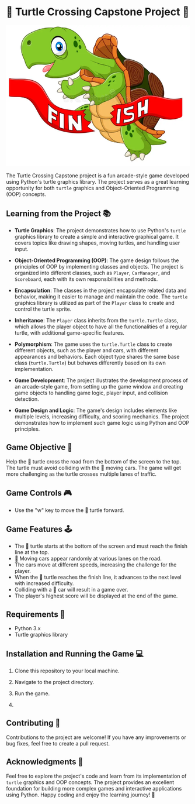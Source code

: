 # 🐢 Turtle Crossing Capstone Project 🚦

![Turtle Crossing](turtle.png)

The Turtle Crossing Capstone project is a fun arcade-style game developed using Python's turtle graphics library. The project serves as a great learning opportunity for both `turtle` graphics and Object-Oriented Programming (OOP) concepts.

## Learning from the Project 📚

- **Turtle Graphics**: The project demonstrates how to use Python's `turtle` graphics library to create a simple and interactive graphical game. It covers topics like drawing shapes, moving turtles, and handling user input.

- **Object-Oriented Programming (OOP)**: The game design follows the principles of OOP by implementing classes and objects. The project is organized into different classes, such as `Player`, `CarManager`, and `Scoreboard`, each with its own responsibilities and methods.

- **Encapsulation**: The classes in the project encapsulate related data and behavior, making it easier to manage and maintain the code. The `turtle` graphics library is utilized as part of the `Player` class to create and control the turtle sprite.

- **Inheritance**: The `Player` class inherits from the `turtle.Turtle` class, which allows the player object to have all the functionalities of a regular turtle, with additional game-specific features.

- **Polymorphism**: The game uses the `turtle.Turtle` class to create different objects, such as the player and cars, with different appearances and behaviors. Each object type shares the same base class (`turtle.Turtle`) but behaves differently based on its own implementation.

- **Game Development**: The project illustrates the development process of an arcade-style game, from setting up the game window and creating game objects to handling game logic, player input, and collision detection.

- **Game Design and Logic**: The game's design includes elements like multiple levels, increasing difficulty, and scoring mechanics. The project demonstrates how to implement such game logic using Python and OOP principles.

## Game Objective 🎯

Help the 🐢 turtle cross the road from the bottom of the screen to the top. The turtle must avoid colliding with the 🚗 moving cars. The game will get more challenging as the turtle crosses multiple lanes of traffic.

## Game Controls 🎮

- Use the "w" key to move the 🐢 turtle forward.

## Game Features 🕹️

- The 🐢 turtle starts at the bottom of the screen and must reach the finish line at the top.
- 🚗 Moving cars appear randomly at various lanes on the road.
- The cars move at different speeds, increasing the challenge for the player.
- When the 🐢 turtle reaches the finish line, it advances to the next level with increased difficulty.
- Colliding with a 🚗 car will result in a game over.
- The player's highest score will be displayed at the end of the game.

## Requirements 📝

- Python 3.x
- Turtle graphics library

## Installation and Running the Game 💻

1. Clone this repository to your local machine.

2. Navigate to the project directory.
   
3. Run the game.
4. 
## Contributing 🤝

Contributions to the project are welcome! If you have any improvements or bug fixes, feel free to create a pull request.

## Acknowledgments 🙏


Feel free to explore the project's code and learn from its implementation of `turtle` graphics and OOP concepts. The project provides an excellent foundation for building more complex games and interactive applications using Python. Happy coding and enjoy the learning journey! 🚀




